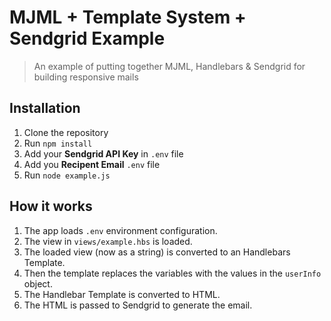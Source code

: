 # MJML + Template System + Sendgrid Example
> An example of putting together MJML, Handlebars & Sendgrid for building responsive mails

## Installation
1. Clone the repository
2. Run `npm install`
3. Add your **Sendgrid API Key** in `.env` file
3. Add you **Recipent Email** `.env` file
4. Run `node example.js`

## How it works
1. The app loads `.env` environment configuration.
2. The view in `views/example.hbs` is loaded.
3. The loaded view (now as a string) is converted to an Handlebars Template.
4. Then the template replaces the variables with the values in the `userInfo` object.
5. The Handlebar Template is converted to HTML.
6. The HTML is passed to Sendgrid to generate the email.
